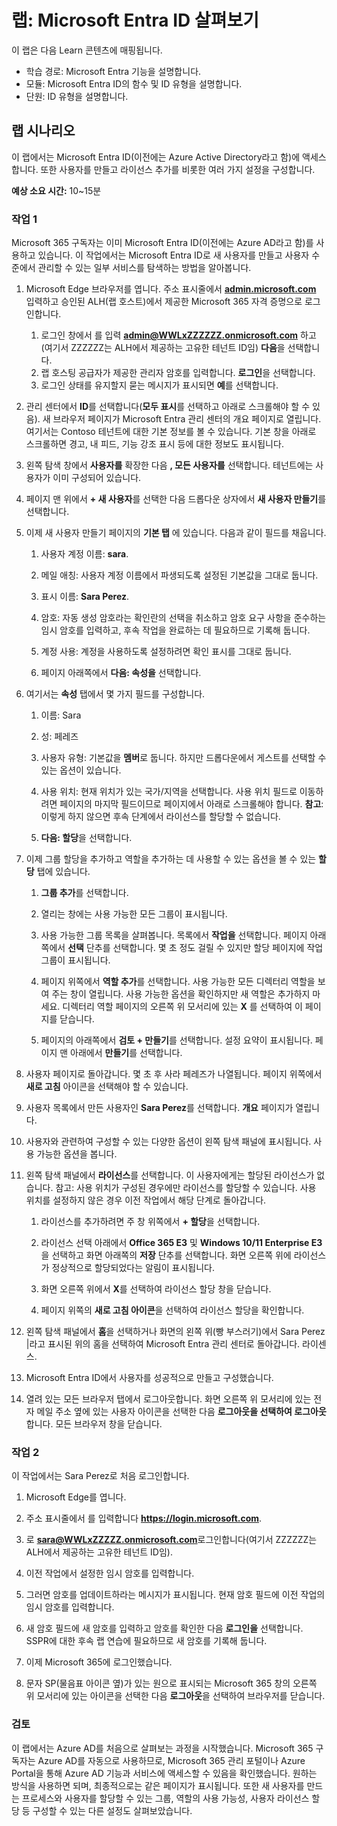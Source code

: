 <!---
---
랩: 제목: 'Microsoft Entra ID 사용자 설정 살펴보기' 학습 경로/모듈/단위: '학습 경로: Microsoft Entra 기능 설명; 모듈 1: Microsoft Entra ID의 함수 및 ID 유형 설명 단원 3: Microsoft Entra ID 유형 설명'
---
--->

# 랩: Microsoft Entra ID 살펴보기

이 랩은 다음 Learn 콘텐츠에 매핑됩니다.

- 학습 경로: Microsoft Entra 기능을 설명합니다.
- 모듈: Microsoft Entra ID의 함수 및 ID 유형을 설명합니다.
- 단원: ID 유형을 설명합니다.

## 랩 시나리오

이 랩에서는 Microsoft Entra ID(이전에는 Azure Active Directory라고 함)에 액세스합니다.  또한 사용자를 만들고 라이선스 추가를 비롯한 여러 가지 설정을 구성합니다.  

**예상 소요 시간:** 10~15분

### 작업 1

Microsoft 365 구독자는 이미 Microsoft Entra ID(이전에는 Azure AD라고 함)를 사용하고 있습니다.  이 작업에서는 Microsoft Entra ID로 새 사용자를 만들고 사용자 수준에서 관리할 수 있는 일부 서비스를 탐색하는 방법을 알아봅니다.

1. Microsoft Edge 브라우저를 엽니다. 주소 표시줄에서 **[admin.microsoft.com](https://admin.microsoft.com)** 입력하고 승인된 ALH(랩 호스트)에서 제공한 Microsoft 365 자격 증명으로 로그인합니다.
    1. 로그인 창에서 를 입력 **admin@WWLxZZZZZZ.onmicrosoft.com** 하고(여기서 ZZZZZZ는 ALH에서 제공하는 고유한 테넌트 ID임) **다음**을 선택합니다.
    1. 랩 호스팅 공급자가 제공한 관리자 암호를 입력합니다. **로그인**을 선택합니다.
    1. 로그인 상태를 유지할지 묻는 메시지가 표시되면 **예**를 선택합니다.

1. 관리 센터에서 **ID**를 선택합니다(**모두 표시**를 선택하고 아래로 스크롤해야 할 수 있음).  새 브라우저 페이지가 Microsoft Entra 관리 센터의 개요 페이지로 열립니다. 여기서는 Contoso 테넌트에 대한 기본 정보를 볼 수 있습니다. 기본 창을 아래로 스크롤하면 경고, 내 피드, 기능 강조 표시 등에 대한 정보도 표시됩니다.

1. 왼쪽 탐색 창에서 **사용자를** 확장한 다음 **, 모든 사용자를** 선택합니다. 테넌트에는 사용자가 이미 구성되어 있습니다.

1. 페이지 맨 위에서 **+ 새 사용자**를 선택한 다음 드롭다운 상자에서 **새 사용자 만들기**를 선택합니다.

1. 이제 새 사용자 만들기 페이지의 **기본 탭** 에 있습니다. 다음과 같이 필드를 채웁니다.
    1. 사용자 계정 이름: **sara**.

    1. 메일 애칭: 사용자 계정 이름에서 파생되도록 설정된 기본값을 그대로 둡니다.

    1. 표시 이름: **Sara Perez**.

    1. 암호: 자동 생성 암호라는 확인란의 선택을 취소하고 암호 요구 사항을 준수하는 임시 암호를 입력하고, 후속 작업을 완료하는 데 필요하므로 기록해 둡니다.

    1. 계정 사용: 계정을 사용하도록 설정하려면 확인 표시를 그대로 둡니다.

    1. 페이지 아래쪽에서 **다음: 속성을** 선택합니다.

1. 여기서는 **속성** 탭에서 몇 가지 필드를 구성합니다.

    1. 이름: Sara

    1. 성: 페레즈

    1. 사용자 유형: 기본값을 **멤버**로 둡니다. 하지만 드롭다운에서 게스트를 선택할 수 있는 옵션이 있습니다.

    1. 사용 위치: 현재 위치가 있는 국가/지역을 선택합니다.  사용 위치 필드로 이동하려면 페이지의 마지막 필드이므로 페이지에서 아래로 스크롤해야 합니다.  **참고**: 이렇게 하지 않으면 후속 단계에서 라이선스를 할당할 수 없습니다.

    1. **다음: 할당**을 선택합니다.

1. 이제 그룹 할당을 추가하고 역할을 추가하는 데 사용할 수 있는 옵션을 볼 수 있는 **할당** 탭에 있습니다.

    1. **그룹 추가**를 선택합니다.

    1. 열리는 창에는 사용 가능한 모든 그룹이 표시됩니다.  

    1. 사용 가능한 그룹 목록을 살펴봅니다.  목록에서 **작업을** 선택합니다.  페이지 아래쪽에서 **선택** 단추를 선택합니다.  몇 초 정도 걸릴 수 있지만 할당 페이지에 작업 그룹이 표시됩니다.

    1. 페이지 위쪽에서 **역할 추가**를 선택합니다.  사용 가능한 모든 디렉터리 역할을 보여 주는 창이 열립니다.  사용 가능한 옵션을 확인하지만 새 역할은 추가하지 마세요.  디렉터리 역할 페이지의 오른쪽 위 모서리에 있는 **X** 를 선택하여 이 페이지를 닫습니다.
    1. 페이지의 아래쪽에서 **검토 + 만들기**를 선택합니다. 설정 요약이 표시됩니다.  페이지 맨 아래에서 **만들기**를 선택합니다.

1. 사용자 페이지로 돌아갑니다.  몇 초 후 사라 페레즈가 나열됩니다.  페이지 위쪽에서 **새로 고침** 아이콘을 선택해야 할 수 있습니다.

1. 사용자 목록에서 만든 사용자인 **Sara Perez**를 선택합니다.  **개요** 페이지가 열립니다.

1. 사용자와 관련하여 구성할 수 있는 다양한 옵션이 왼쪽 탐색 패널에 표시됩니다. 사용 가능한 옵션을 봅니다.

1. 왼쪽 탐색 패널에서 **라이선스**를 선택합니다.  이 사용자에게는 할당된 라이선스가 없습니다.  참고: 사용 위치가 구성된 경우에만 라이선스를 할당할 수 있습니다. 사용 위치를 설정하지 않은 경우 이전 작업에서 해당 단계로 돌아갑니다.

    1. 라이선스를 추가하려면 주 창 위쪽에서 **+ 할당**을 선택합니다.

    1. 라이선스 선택 아래에서 **Office 365 E3** 및 **Windows 10/11 Enterprise E3**을 선택하고 화면 아래쪽의 **저장** 단추를 선택합니다. 화면 오른쪽 위에 라이선스가 정상적으로 할당되었다는 알림이 표시됩니다.

    1. 화면 오른쪽 위에서 **X**를 선택하여 라이선스 할당 창을 닫습니다.

    1. 페이지 위쪽의 **새로 고침 아이콘**을 선택하여 라이선스 할당을 확인합니다.

1. 왼쪽 탐색 패널에서 **홈**을 선택하거나 화면의 왼쪽 위(빵 부스러기)에서 Sara Perez |라고 표시된 위의 홈을 선택하여 Microsoft Entra 관리 센터로 돌아갑니다. 라이센스.

1. Microsoft Entra ID에서 사용자를 성공적으로 만들고 구성했습니다.

1. 열려 있는 모든 브라우저 탭에서 로그아웃합니다. 화면 오른쪽 위 모서리에 있는 전자 메일 주소 옆에 있는 사용자 아이콘을 선택한 다음 **로그아웃을 선택하여 로그아웃**합니다. 모든 브라우저 창을 닫습니다.

### 작업 2

이 작업에서는 Sara Perez로 처음 로그인합니다.

1. Microsoft Edge를 엽니다.

2. 주소 표시줄에서 를 입력합니다 **https://login.microsoft.com**.

3. 로 **sara@WWLxZZZZZ.onmicrosoft.com**로그인합니다(여기서 ZZZZZZ는 ALH에서 제공하는 고유한 테넌트 ID임).
4. 이전 작업에서 설정한 임시 암호를 입력합니다.

5. 그러면 암호를 업데이트하라는 메시지가 표시됩니다. 현재 암호 필드에 이전 작업의 임시 암호를 입력합니다.

6. 새 암호 필드에 새 암호를 입력하고 암호를 확인한 다음 **로그인을** 선택합니다.  SSPR에 대한 후속 랩 연습에 필요하므로 새 암호를 기록해 둡니다.

7. 이제 Microsoft 365에 로그인했습니다.

8. 문자 SP(물음표 아이콘 옆)가 있는 원으로 표시되는 Microsoft 365 창의 오른쪽 위 모서리에 있는 아이콘을 선택한 다음 **로그아웃**을 선택하여 브라우저를 닫습니다.

### 검토

이 랩에서는 Azure AD를 처음으로 살펴보는 과정을 시작했습니다. Microsoft 365 구독자는 Azure AD를 자동으로 사용하므로, Microsoft 365 관리 포털이나 Azure Portal을 통해 Azure AD 기능과 서비스에 액세스할 수 있음을 확인했습니다.  원하는 방식을 사용하면 되며, 최종적으로는 같은 페이지가 표시됩니다.  또한 새 사용자를 만드는 프로세스와 사용자를 할당할 수 있는 그룹, 역할의 사용 가능성, 사용자 라이선스 할당 등 구성할 수 있는 다른 설정도 살펴보았습니다.
